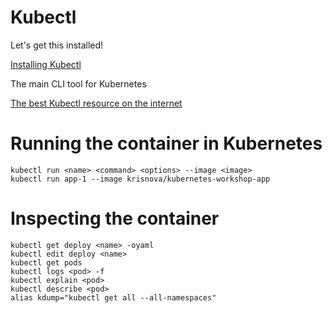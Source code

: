 # Kubectl

Let's get this installed!

[Installing Kubectl](https://kubernetes.io/docs/tasks/tools/install-kubectl/)

The main CLI tool for Kubernetes

[The best Kubectl resource on the internet](https://kubernetes.io/docs/reference/kubectl/cheatsheet/)

# Running the container in Kubernetes

```
kubectl run <name> <command> <options> --image <image>
kubectl run app-1 --image krisnova/kubernetes-workshop-app
```

# Inspecting the container

```
kubectl get deploy <name> -oyaml
kubectl edit deploy <name>
kubectl get pods
kubectl logs <pod> -f
kubectl explain <pod>
kubectl describe <pod>
alias kdump="kubectl get all --all-namespaces"
```
